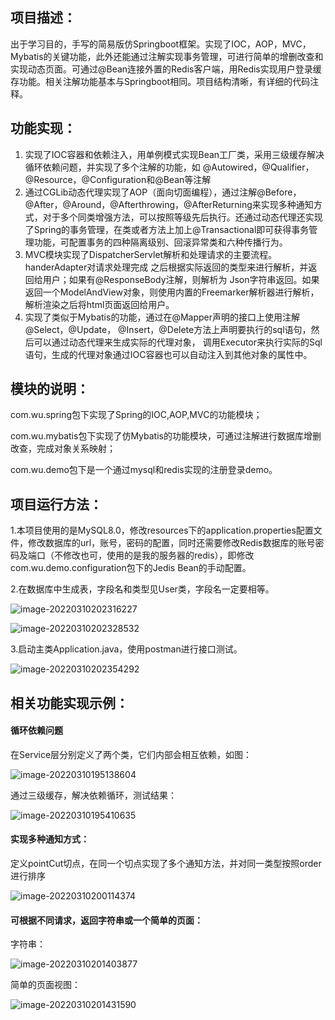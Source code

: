 

## 项目描述：

出于学习目的，手写的简易版仿Springboot框架。实现了IOC，AOP，MVC，Mybatis的关键功能，此外还能通过注解实现事务管理，可进行简单的增删改查和实现动态页面。可通过@Bean连接外置的Redis客户端，用Redis实现用户登录缓存功能。相关注解功能基本与Springboot相同。项目结构清晰，有详细的代码注释。

## 功能实现：

1. 实现了IOC容器和依赖注入，用单例模式实现Bean工厂类，采用三级缓存解决循环依赖问题，并实现了多个注解的功能，如 @Autowired，@Qualifier，@Resource，@Configuration和@Bean等注解
2. 通过CGLib动态代理实现了AOP（面向切面编程），通过注解@Before，@After，@Around，@Afterthrowing，@AfterReturning来实现多种通知方式，对于多个同类增强方法，可以按照等级先后执行。还通过动态代理还实现了Spring的事务管理，在类或者方法上加上@Transactional即可获得事务管理功能，可配置事务的四种隔离级别、回滚异常类和六种传播行为。 
3. MVC模块实现了DispatcherServlet解析和处理请求的主要流程。handerAdapter对请求处理完成 之后根据实际返回的类型来进行解析，并返回给用户；如果有@ResponseBody注解，则解析为 Json字符串返回。如果返回一个ModelAndView对象，则使用内置的Freemarker解析器进行解析，解析渲染之后将html页面返回给用户。 
4. 实现了类似于Mybatis的功能，通过在@Mapper声明的接口上使用注解@Select，@Update， @Insert，@Delete方法上声明要执行的sql语句，然后可以通过动态代理来生成实际的代理对象， 调用Executor来执行实际的Sql语句，生成的代理对象通过IOC容器也可以自动注入到其他对象的属性中。 

## 模块的说明： 

com.wu.spring包下实现了Spring的IOC,AOP,MVC的功能模块；    

com.wu.mybatis包下实现了仿Mybatis的功能模块，可通过注解进行数据库增删改查，完成对象关系映射；    

com.wu.demo包下是一个通过mysql和redis实现的注册登录demo。  

## 项目运行方法：

1.本项目使用的是MySQL8.0，修改resources下的application.properties配置文件，修改数据库的url，账号，密码的配置，同时还需要修改Redis数据库的账号密码及端口（不修改也可，使用的是我的服务器的redis），即修改com.wu.demo.configuration包下的Jedis Bean的手动配置。  

2.在数据库中生成表，字段名和类型见User类，字段名一定要相等。

  ![image-20220310202316227](https://picture-1252827130.cos.ap-shanghai.myqcloud.com/picture/image-20220310202316227.png)

![image-20220310202328532](https://picture-1252827130.cos.ap-shanghai.myqcloud.com/picture/image-20220310202328532.png)

3.启动主类Application.java，使用postman进行接口测试。  

![image-20220310202354292](https://picture-1252827130.cos.ap-shanghai.myqcloud.com/picture/image-20220310202354292.png)



## 相关功能实现示例：

#### 循环依赖问题

在Service层分别定义了两个类，它们内部会相互依赖，如图：

![image-20220310195138604](https://picture-1252827130.cos.ap-shanghai.myqcloud.com/picture/image-20220310195138604.png)

通过三级缓存，解决依赖循环，测试结果：

![image-20220310195410635](https://picture-1252827130.cos.ap-shanghai.myqcloud.com/picture/image-20220310195410635.png)

#### 实现多种通知方式：

定义pointCut切点，在同一个切点实现了多个通知方法，并对同一类型按照order进行排序

![image-20220310200114374](https://picture-1252827130.cos.ap-shanghai.myqcloud.com/picture/image-20220310200114374.png)

#### 可根据不同请求，返回字符串或一个简单的页面：

字符串：

![image-20220310201403877](https://picture-1252827130.cos.ap-shanghai.myqcloud.com/picture/image-20220310201403877.png)

简单的页面视图：

![image-20220310201431590](https://picture-1252827130.cos.ap-shanghai.myqcloud.com/picture/image-20220310201431590.png)
